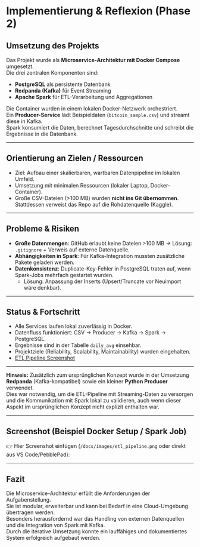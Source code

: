 # Implementierung & Reflexion (Phase 2)

## Umsetzung des Projekts
Das Projekt wurde als **Microservice-Architektur mit Docker Compose** umgesetzt.  
Die drei zentralen Komponenten sind:
- **PostgreSQL** als persistente Datenbank
- **Redpanda (Kafka)** für Event Streaming
- **Apache Spark** für ETL-Verarbeitung und Aggregationen  

Die Container wurden in einem lokalen Docker-Netzwerk orchestriert.  
Ein **Producer-Service** lädt Beispieldaten (`bitcoin_sample.csv`) und streamt diese in Kafka.  
Spark konsumiert die Daten, berechnet Tagesdurchschnitte und schreibt die Ergebnisse in die Datenbank.

---

## Orientierung an Zielen / Ressourcen
- Ziel: Aufbau einer skalierbaren, wartbaren Datenpipeline im lokalen Umfeld.  
- Umsetzung mit minimalen Ressourcen (lokaler Laptop, Docker-Container).  
- Große CSV-Dateien (>100 MB) wurden **nicht ins Git übernommen**. Stattdessen verweist das Repo auf die Rohdatenquelle (Kaggle).  

---

## Probleme & Risiken
- **Große Datenmengen**: GitHub erlaubt keine Dateien >100 MB → Lösung: `.gitignore` + Verweis auf externe Datenquelle.  
- **Abhängigkeiten in Spark**: Für Kafka-Integration mussten zusätzliche Pakete geladen werden.  
- **Datenkonsistenz**: Duplicate-Key-Fehler in PostgreSQL traten auf, wenn Spark-Jobs mehrfach gestartet wurden.  
  - Lösung: Anpassung der Inserts (Upsert/Truncate vor Neuimport wäre denkbar).  

---

## Status & Fortschritt
- Alle Services laufen lokal zuverlässig in Docker.  
- Datenfluss funktioniert: CSV → Producer → Kafka → Spark → PostgreSQL.  
- Ergebnisse sind in der Tabelle `daily_avg` einsehbar.  
- Projektziele (Reliability, Scalability, Maintainability) wurden eingehalten.  
- [ETL Pipeline Screenshot](docs/images/ETL-Pipeline_Screenshot.png)


---

**Hinweis:** Zusätzlich zum ursprünglichen Konzept wurde in der Umsetzung **Redpanda** (Kafka-kompatibel) sowie ein kleiner **Python Producer** verwendet.  
Dies war notwendig, um die ETL-Pipeline mit Streaming-Daten zu versorgen und die Kommunikation mit Spark lokal zu validieren, auch wenn dieser Aspekt im ursprünglichen Konzept nicht explizit enthalten war.

---

## Screenshot (Beispiel Docker Setup / Spark Job)
👉 Hier Screenshot einfügen (`/docs/images/etl_pipeline.png` oder direkt aus VS Code/PebblePad):

---

## Fazit
Die Microservice-Architektur erfüllt die Anforderungen der Aufgabenstellung.  
Sie ist modular, erweiterbar und kann bei Bedarf in eine Cloud-Umgebung übertragen werden.  
Besonders herausfordernd war das Handling von externen Datenquellen und die Integration von Spark mit Kafka.  
Durch die iterative Umsetzung konnte ein lauffähiges und dokumentiertes System erfolgreich aufgebaut werden.
